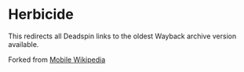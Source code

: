 # Herbicide

This redirects all Deadspin links to the oldest Wayback archive version available.

Forked from [Mobile Wikipedia](https://github.com/andreicristianpetcu/mobile_wikipedia)